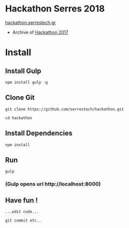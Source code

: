 # Hackathon Serres 2018

[hackathon.serrestech.gr](http://hackathon.serrestech.gr)

- Archive of [Hackathon 2017](http://hackathon.serrestech.gr/2017)

# Install

## Install Gulp
```
npm install gulp -g
```

## Clone Git
```
git clone https://github.com/serrestech/hackathon.git

cd hackathon
```

## Install Dependencies
```
npm install
```

## Run
```
gulp
```
### (Gulp opens url http://localhost:8000)


## Have fun !
```
...edit code...

git commit etc..
```